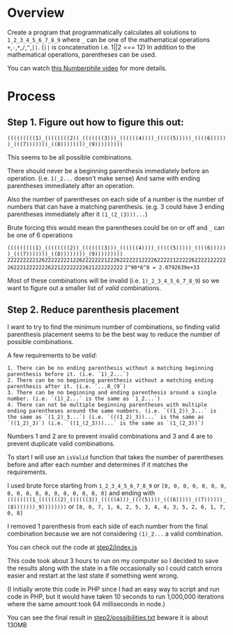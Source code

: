 # Overview

Create a program that programmatically calculates all solutions to `1_2_3_4_5_6_7_8_9` where `_` can be one of the mathematical operations `+`,`-`,`*`,`/`,`^`,`||`. (`||` is concatenation i.e. 1||2 === 12) In addition to the mathematical operations, parentheses can be used.

You can watch [this Numberphile video](https://www.youtube.com/watch?v=-ruC5A9EzzE) for more details.

# Process

## Step 1. Figure out how to figure this out:

`(((((((((1)_((((((((2))_(((((((3)))_((((((4))))_(((((5)))))_((((6))))))_(((7)))))))_((8))))))))_(9)))))))))`

This seems to be all possible combinations.

There should never be a beginning parenthesis immediately before an operation. (i.e. `1(_2...` doesn't make sense) And same with ending parentheses immediately after an operation.

Also the number of parentheses on each side of a number is the number of numbers that can have a matching parenthesis. (e.g. 3 could have 3 ending parentheses immediately after it `(1_(2_(3)))...`)

Brute forcing this would mean the parentheses could be on or off and `_` can be one of 6 operations

`(((((((((1)_((((((((2))_(((((((3)))_((((((4))))_(((((5)))))_((((6))))))_(((7)))))))_((8))))))))_(9)))))))))`
`22222222212622222222122622222221222622222212222622222122222622221222222622212222222622122222222621222222222`
`2^90*6^8 = 2.0792639e+33`

Most of these combinations will be invalid (i.e. `1)_2_3_4_5_6_7_8_9`) so we want to figure out a smaller list of *valid* combinations.

## Step 2. Reduce parenthesis placement

I want to try to find the minimum number of combinations, so finding valid parenthesis placement seems to be the best way to reduce the number of possible combinations.

A few requirements to be *valid*:

    1. There can be no ending parenthesis without a matching beginning parenthesis before it. (i.e. `1)_2...`)
    2. There can be no beginning parenthesis without a matching ending parenthesis after it. (i.e. `...8_(9`)
    3. There can be no beginning and ending parenthesis around a single number. (i.e. `(1)_2...` is the same as `1_2...`)
    4. There can not be multiple beginning parentheses with multiple ending parentheses around the same numbers. (i.e. `((1_2))_3...` is the same as `(1_2)_3...`) (i.e. `(((1_2)_3))...` is the same as `((1_2)_3)`) (i.e. `((1_(2_3)))...` is the same as `(1_(2_3))`)

Numbers 1 and 2 are to prevent invalid combinations and 3 and 4 are to prevent duplicate valid combinations.

To start I will use an `isValid` function that takes the number of parentheses before and after each number and determines if it matches the requirements.

I used brute force starting from `1_2_3_4_5_6_7_8_9` or `[0, 0, 0, 0, 0, 0, 0, 0, 0, 0, 0, 0, 0, 0, 0, 0, 0, 0]` and ending with `((((((((1_(((((((2)_((((((3))_(((((4)))_((((5))))_(((6)))))_((7))))))_(8)))))))_9))))))))` or `[8, 0, 7, 1, 6, 2, 5, 3, 4, 4, 3, 5, 2, 6, 1, 7, 0, 8]`

I removed 1 parenthesis from each side of each number from the final combination because we are not considering `(1)_2...` a valid combination.

You can check out the code at [step2/index.js](./step2/index.js)

This code took about 3 hours to run on my computer so I decided to save the results along with the state in a file occasionally so I could catch errors easier and restart at the last state if something went wrong.

(I initially wrote this code in PHP since I had an easy way to script and run code in PHP, but it would have taken 10 seconds to run 1,000,000 iterations where the same amount took 64 milliseconds in node.)

You can see the final result in [step2/possibilities.txt](./step2/possibilities.txt) beware it is about 130MB
